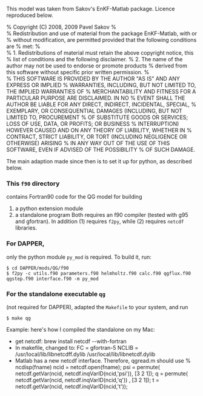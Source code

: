 This model was taken from Sakov's EnKF-Matlab package. Licence reproduced below.

%  Copyright (C) 2008, 2009 Pavel Sakov
%  
%  Redistribution and use of material from the package EnKF-Matlab, with or
%  without modification, are permitted provided that the following conditions are 
%  met:
%  
%     1. Redistributions of material must retain the above copyright notice, this
%        list of conditions and the following disclaimer.
%     2. The name of the author may not be used to endorse or promote products
%        derived from this software without specific prior written permission.
%  
%  THIS SOFTWARE IS PROVIDED BY THE AUTHOR "AS IS" AND ANY EXPRESS OR IMPLIED 
%  WARRANTIES, INCLUDING, BUT NOT LIMITED TO, THE IMPLIED WARRANTIES OF
%  MERCHANTABILITY AND FITNESS FOR A PARTICULAR PURPOSE ARE DISCLAIMED. IN NO
%  EVENT SHALL THE AUTHOR BE LIABLE FOR ANY DIRECT, INDIRECT, INCIDENTAL, SPECIAL,
%  EXEMPLARY, OR CONSEQUENTIAL DAMAGES (INCLUDING, BUT NOT LIMITED TO, PROCUREMENT
%  OF SUBSTITUTE GOODS OR SERVICES; LOSS OF USE, DATA, OR PROFITS; OR BUSINESS
%  INTERRUPTION) HOWEVER CAUSED AND ON ANY THEORY OF LIABILITY, WHETHER IN
%  CONTRACT, STRICT LIABILITY, OR TORT (INCLUDING NEGLIGENCE OR OTHERWISE) ARISING
%  IN ANY WAY OUT OF THE USE OF THIS SOFTWARE, EVEN IF ADVISED OF THE POSSIBILITY
%  OF SUCH DAMAGE.

The main adaption made since then is to set it up for python, as described below.

### This `f90` directory
contains Fortran90 code for the QG model for building
 1. a python extension module
 2. a standalone program
Both requires an f90 compiler (tested with g95 and gfortran).
In addition (1) requires `f2py`, while (2) requires `netcdf` libraries.

### For DAPPER,
only the python module `py_mod` is required. To build it, run:

    $ cd DAPPER/mods/QG/f90
    $ f2py -c utils.f90 parameters.f90 helmholtz.f90 calc.f90 qgflux.f90 qgstep.f90 interface.f90 -m py_mod

### For the standalone executable `qg`
(not required for DAPPER), adapted the `Makefile` to your system, and run

    $ make qg

Example: here's how I compiled the standalone on my Mac:
- get netcdf:
    brew install netcdf --with-fortran
- In makefile, changed to: 
		FC = gfortran-5
		NCLIB = /usr/local/lib/libnetcdff.dylib /usr/local/lib/libnetcdf.dylib
- Matlab has a new netcdf interface. Therefore, qgread.m should use
  	% ncdisp(fname)
  	ncid = netcdf.open(fname);
  	psi  = permute( netcdf.getVar(ncid, netcdf.inqVarID(ncid,'psi')), [3 2 1]);
  	q    = permute( netcdf.getVar(ncid, netcdf.inqVarID(ncid,'q'))  , [3 2 1]);
  	t    = netcdf.getVar(ncid, netcdf.inqVarID(ncid,'t'));


